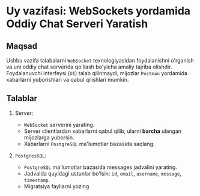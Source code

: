 # Uy vazifasi: WebSockets yordamida Oddiy Chat Serveri Yaratish

## Maqsad
Ushbu vazifa talabalarni `WebSocket` texnologiyasidan foydalanishni o'rganish va uni oddiy chat serverida qo'llash bo'yicha amaliy tajriba olishdir. Foydalanuvchi interfeysi (`UI`) talab qilinmaydi, mijozlar `Postman` yordamida xabarlarni yuborishlari va qabul qilishlari mumkin.

## Talablar
1. Server:
    - `WebSocket` serverini yarating.
    - Server clientlardan xabarlarni qabul qilib, ularni **barcha** ulangan mijozlarga yuborsin.
    - Xabarlarni `PostgreSQL` ma'lumotlar bazasida saqlang.

2. `PostgresSQL`:
    - `PostgreSQL` ma'lumotlar bazasida messages jadvalini yarating.
    - Jadvalda quyidagi ustunlar bo'lsin: `id`, `email`, `username`, `message`, `timestamp`.
    - Migratsiya fayllarni yozing
  






